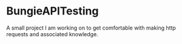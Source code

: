 # BungieAPITesting
A small project I am working on to get comfortable with making http requests and associated knowledge. 
